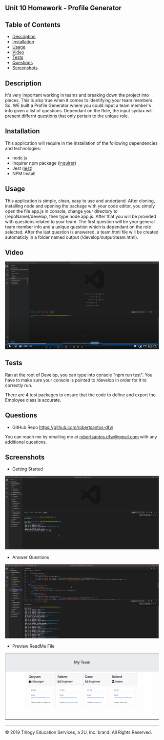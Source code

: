 ## Unit 10 Homework - Profile Generator

## Table of Contents

* [Description](#description)
* [Installation](#installation)
* [Usage](#usage)
* [Video](#video)
* [Tests](#tests)
* [Questions](#questions)
* [Screenshots](#screenshots)

## Description 

It's very important working in teams and breaking down the project into pieces. This is also true when it comes to identifying your team members. So, WE built a Profile Generator where you could input a team member's info given a list of questions. Dependant on the Role, the input syntax will present differnt questions that only pertain to the unique role.

## Installation

This application will require in the installation of the following dependencies and technologies:
* node.js
* Inquirer npm package ([inquirer](https://www.npmjs.com/package/inquirer))
* Jest ([jest](https://jestjs.io/)) 
* NPM Install

## Usage 

This application is simple, clean, easy to use and undertand. After cloning, installing node and opening the package with your code editor, you simply open the file app.js in console, change your directory to (repoName)/develop, then type node app.js. After that you will be provided with questions related to your team. The first question will be your general team member info and a unique question which is dependant on the role selected. After the last question is answered, a team.html file will be created automaticly in a folder named output (/develop/output/team.html).


## Video

[![](/develop/assets/youtube.png)](https://youtu.be/UE4TTtjjDHM "ReadMe Generator")


## Tests

Ran at the root of Develop, you can type into console "npm run test". You have to make sure your console is pointed to <reponame>/develop in order for it to correctly run.

There are 4 test packages to ensure that the code to define and export the Employee class is accurate.

## Questions

* GitHub Repo https://github.com/robertsantos-dfw

You can reach me by emailing me at robertsantos.dfw@gmail.com with any additional questions.

## Screenshots

* Getting Started

![Getting Started](/develop/assets/screenshot01.png)

* Answer Questions

![Answer Questions](/develop/assets/screenshot02.png)

* Preview ReadMe File

![Preview HTML File](/develop/assets/screenshot03.png)

---
© 2019 Trilogy Education Services, a 2U, Inc. brand. All Rights Reserved.

